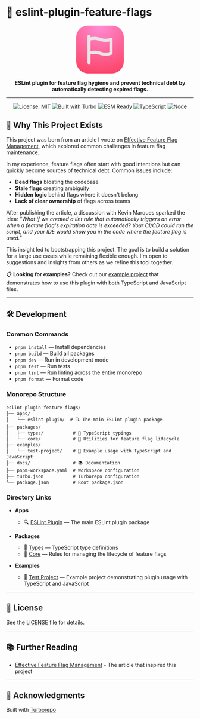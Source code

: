 # 🚀 eslint-plugin-feature-flags

<p align="center">
  <img src="./assets/icon.svg" width="128" height="128" alt="Eslint Plugin Feature Flags Logo" />
</p>

<div align="center">
  <b>ESLint plugin for feature flag hygiene and prevent technical debt by automatically detecting expired flags.</b>
</div>

---

<div align="center">
  
  <!-- Badges -->
  <a href="https://opensource.org/licenses/MIT"><img src="https://img.shields.io/badge/License-MIT-blue.svg" alt="License: MIT"></a>
  <a href="https://turbo.build/"><img src="https://img.shields.io/badge/Built%20with-Turborepo-blueviolet" alt="Built with Turbo"></a>
  <img src="https://img.shields.io/badge/ESM-Ready-green" alt="ESM Ready">
  <a href="https://www.typescriptlang.org/"><img src="https://img.shields.io/badge/TypeScript-007ACC?logo=typescript&logoColor=white" alt="TypeScript"></a>
  <a href="https://nodejs.org"><img src="https://img.shields.io/badge/node-v18+-green.svg" alt="Node"></a>
</div>

## 🌱 Why This Project Exists

This project was born from an article I wrote on [Effective Feature Flag Management](https://arnaudzg.substack.com/p/effective-feature-flag-management), which explored common challenges in feature flag maintenance.

In my experience, feature flags often start with good intentions but can quickly become sources of technical debt. Common issues include:

- **Dead flags** bloating the codebase
- **Stale flags** creating ambiguity
- **Hidden logic** behind flags where it doesn't belong
- **Lack of clear ownership** of flags across teams

After publishing the article, a discussion with Kevin Marques sparked the idea: *"What if we created a lint rule that automatically triggers an error when a feature flag's expiration date is exceeded? Your CI/CD could run the script, and your IDE would show you in the code where the feature flag is used."*

This insight led to bootstrapping this project. The goal is to build a solution for a large use cases while remaining flexible enough. I'm open to suggestions and insights from others as we refine this tool together.

📋 **Looking for examples?** Check out our [example project](./examples/test-project/) that demonstrates how to use this plugin with both TypeScript and JavaScript files.

---

## 🛠️ Development

### Common Commands

- `pnpm install` — Install dependencies
- `pnpm build` — Build all packages
- `pnpm dev` — Run in development mode
- `pnpm test` — Run tests
- `pnpm lint` — Run linting across the entire monorepo
- `pnpm format` — Format code

### Monorepo Structure

```
eslint-plugin-feature-flags/
├── apps/
│   └── eslint-plugin/  # 🔍 The main ESLint plugin package
├── packages/
│   ├── types/           # 📝 TypeScript typings
│   └── core/            # 🧩 Utilities for feature flag lifecycle
├── examples/
│   └── test-project/    # 🧪 Example usage with TypeScript and JavaScript
├── docs/                # 📚 Documentation
├── pnpm-workspace.yaml  # Workspace configuration
├── turbo.json           # Turborepo configuration
└── package.json         # Root package.json
```

### Directory Links

- **Apps**

  - 🔍 [ESLint Plugin](./apps/eslint-plugin/) — The main ESLint plugin package

- **Packages**
  - 📝 [Types](./packages/types/) — TypeScript type definitions
  - 🧩 [Core](./packages/core/) — Rules for managing the lifecycle of feature flags

- **Examples**
  - 🧪 [Test Project](./examples/test-project/) — Example project demonstrating plugin usage with TypeScript and JavaScript

---

## 📄 License

See the [LICENSE](LICENSE) file for details.

---

## 📚 Further Reading

- [Effective Feature Flag Management](https://arnaudzg.substack.com/p/effective-feature-flag-management) - The article that inspired this project

---

## 🙏 Acknowledgments

Built with [Turborepo](https://turbo.build/)
